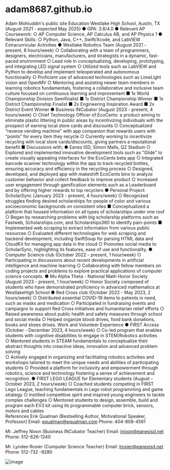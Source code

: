 # adam8687.github.io
Adam Mohiuddin's public site
Education
Westlake High School, Austin, TX (August 2021 - expected May 2025)
●	GPA: 3.8/4.0
●	Relevant AP Coursework: 
○	AP Computer Science, AP Calculus AB, and AP Physics 1
●	Relevant Skills:
○	Python, Java, C++, Swift/Xcode, and LabVIEW
Extracurricular Activities
●	Westlake Robotics Team  (August 2021 - present, 8 hours/week) 
○	Collaborating with a team of programmers, designers, electricians, manufacturers, and strategists in a dynamic, fast-paced environment
○	Lead role in conceptualizing, developing, prototyping, and integrating LED signal system
○	Utilized tools such as LabVIEW and Python to develop and implement teleoperated and autonomous functionality
○	Proficient use of advanced technologies such as LimeLight vision and OpenMV 
○	Mentoring and assisting newer team members in learning robotics fundamentals, fostering a collaborative and inclusive team culture focused on continuous learning and improvement
■	1x World Championship Division Semifinalist
■	1x District Championship Winner
■	1x District Championship Finalist
■	2x Engineering Inspiration Award
■	2x District Event Winner
●	Business INCubator (August 2023 -  present, 4 hours/week) 
○	Chief Technology Officer of EcoCents: a product aiming to eliminate plastic littering in public areas by incentivizing individuals with the prospect of earning local store cards and discounts
○	Conceptualized “reverse vending machine” with app companion that rewards users with “points” for every item they recycle
○	Currently working to incentivize recycling with local store cards/discounts, giving partners a reputational benefit
■	Discussions with;
●	Eanes ISD, Simon Malls, Q2 Stadium
○	Explored and implemented innovative development tools such as "Glide" to create visually appealing interfaces for the EcoCents beta app
○	Integrated barcode scanner technology within the app to track recycled bottles, ensuring accuracy and efficiency in the recycling process
○	Designed, developed, and deployed app with makeshift EcoCents bins to analyze customer behavior and collect feedback to improve product
○	Increased user engagement through gamification elements such as a Leaderboard and by offering higher rewards to top recyclers
●	Personal Project: ScholarSync (January 2023 - present, 4 hours/week)
○	Recognized struggles finding desired scholarships for people of color and various socioeconomic backgrounds on consistent sites
■	Conceptualized a platform that housed information on all types of scholarships under one roof
○	Began by researching problems with big scholarship platforms such as Fastweb, Scholarships.com, and Scholarships360 to identify pain-points
■	Implemented web scraping to extract information from various public resources
○	Evaluated different technologies for web scraping and backend development, including SwiftSoup for parsing HTML data and CloudKit for managing app data in the cloud
○	Promotes social media to ScholarSync, highlighting its features, ease of use and functionality.
●	Computer Science club (October 2022 - present, 1 hour/week)
○	Participating in discussions about recent developments in artificial intelligence and machine learning
○	Collaborating with fellow members on coding projects and problems to explore practical applications of computer science concepts.
●	Mu Alpha Theta - National Math Honor Society (August 2023 - present, 1 hour/week)
○	Honor Society composed of students who have demonstrated proficiency in advanced mathematics at WestlakeHigh School
●	Red Cross club (October 2022 - May 2023, 2 hours/week) 
○	Distributed essential COVID-19 items to patients in need, such as masks and medication
○	Participated in fundraising events and campaigns to support Red Cross initiatives and humanitarian relief efforts
○	Raised awareness about public health and safety measures through school and social media
○	Helped organize blood drives, food bank donations, books and shoes drives.
Work and Volunteer Experience
●	FIRST Access (October - December 2023, 4 hours/week)
○	Co-led program that enables students with cognitive disabilities to engage in STEM/Robotics activities  
○	Mentored students in STEAM fundamentals to conceptualize their abstract thoughts into creactive ideas, innovation and advanced problem solving    
○	Actively engaged in organizing and facilitating robotics activities and workshops tailored to meet the unique needs and abilities of participating students
○	Provided a platform for inclusivity and empowerment through robotics, science and technology fostering a sense of achievement and recognition.
●	FIRST LEGO LEAGUE for Elementary students (August - October 2023, 2 hours/week)
○	Coached students competing in FIRST Lego League, teaching fundamentals in Lego robot programming and game strategy
○	Instilled competitive spirit and inspired young engineers to tackle complex challenges
○	Mentored students to design, assemble, build and program each EV3 kit using its programmable computer brick, sensors, motors and cables   
References
Erik Qualman (Bestselling Author, Motivational Speaker, Professor)
Email: equalman@equalman.com 
Phone: 404-808-4561

Mr. Jeffrey Nixon (Business INCubator Teacher)
Email: jnixon@eanesisd.net
Phone: 512-626-1240

Mr. Lynden Rosier (Computer Science Teacher)
Email: lrosier@eanesisd.net 
Phone: 512-732 -9280


![image](https://github.com/adam8687/adam8687.github.io/assets/75269836/c912babd-2d28-4c62-b951-1427a1ffaba4)

